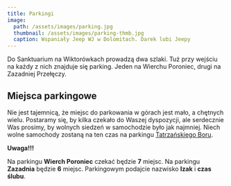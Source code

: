 ```yaml
---
title: Parkingi
image:
  path: /assets/images/parking.jpg
  thumbnail: /assets/images/parking-thmb.jpg
  caption: Wspaniały Jeep WJ w Dolomitach. Darek lubi Jeepy
---
```


Do Sanktuarium na Wiktorówkach prowadzą dwa szlaki. Tuż przy wejściu na każdy z nich znajduje się parking. Jeden na Wierchu Poroniec, drugi na Zazadniej Przełęczy.

## Miejsca parkingowe

Nie jest tajemnicą, że miejsc do parkowania w górach jest mało, a chętnych wielu. Postaramy się, by kilka czekało do Waszej dyspozycji, ale serdecznie Was prosimy, by wolnych siedzeń w samochodzie było jak najmniej. Niech wolne samochody zostaną na ten czas na parkingu [Tatrzańskiego Boru](http://www.tatrzanskibor.pl/).

**Uwaga!!!**

Na parkingu **Wierch Poroniec** czekać będzie **7** miejsc. Na parkingu **Zazadnia** będzie **6** miejsc. Parkingowym podajcie nazwisko **Izak** i **czas ślubu**. 
